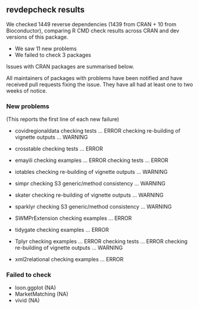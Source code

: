 ## revdepcheck results

We checked 1449 reverse dependencies (1439 from CRAN + 10 from Bioconductor), comparing R CMD check results across CRAN and dev versions of this package.

 * We saw 11 new problems
 * We failed to check 3 packages

Issues with CRAN packages are summarised below.

All maintainers of packages with problems have been notified and have received pull requests fixing the issue. They have all had at least one to two weeks of notice.

### New problems
(This reports the first line of each new failure)

* covidregionaldata
  checking tests ... ERROR
  checking re-building of vignette outputs ... WARNING

* crosstable
  checking tests ... ERROR

* emayili
  checking examples ... ERROR
  checking tests ... ERROR

* iotables
  checking re-building of vignette outputs ... WARNING

* simpr
  checking S3 generic/method consistency ... WARNING

* skater
  checking re-building of vignette outputs ... WARNING

* sparklyr
  checking S3 generic/method consistency ... WARNING

* SWMPrExtension
  checking examples ... ERROR

* tidygate
  checking examples ... ERROR

* Tplyr
  checking examples ... ERROR
  checking tests ... ERROR
  checking re-building of vignette outputs ... WARNING

* xml2relational
  checking examples ... ERROR

### Failed to check

* loon.ggplot    (NA)
* MarketMatching (NA)
* vivid          (NA)
